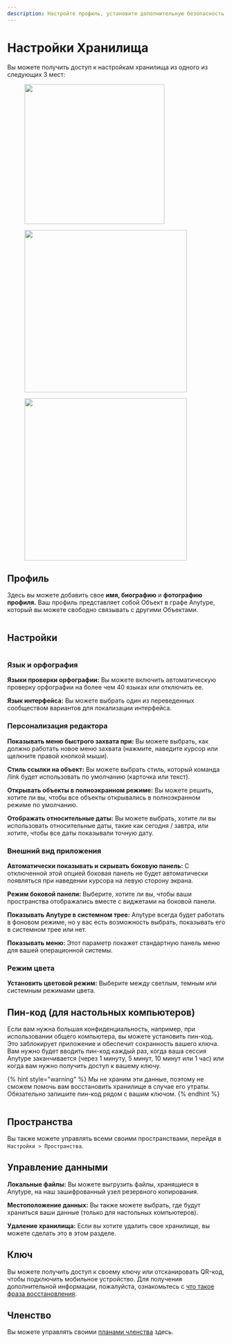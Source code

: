 ```yaml
---
description: Настройте профиль, установите дополнительную безопасность или удалите хранилище
---
```


# Настройки Хранилища

Вы можете получить доступ к настройкам хранилища из одного из следующих 3 мест:

<div>

<figure><img src="../../.gitbook/assets/Captura desde 2024-08-09 11-05-47.png" alt="" width="323"><figcaption></figcaption></figure>

 

<figure><img src="../../.gitbook/assets/image.png" alt="" width="375"><figcaption></figcaption></figure>

 

<figure><img src="../../.gitbook/assets/image (3).png" alt="" width="375"><figcaption></figcaption></figure>

</div>

## Профиль

Здесь вы можете добавить свое **имя, биографию** и **фотографию профиля.** Ваш профиль представляет собой Объект в графе Anytype, который вы можете свободно связывать с другими Объектами.

<figure><img src="../../.gitbook/assets/Screenshot 2023-08-17 at 18.24.27.png" alt=""><figcaption></figcaption></figure>

## Настройки

<figure><img src="../../.gitbook/assets/image (6).png" alt=""><figcaption></figcaption></figure>

### Язык и орфография

**Языки проверки орфографии:** Вы можете включить автоматическую проверку орфографии на более чем 40 языках или отключить ее.

**Язык интерфейса:** Вы можете выбрать один из переведенных сообществом вариантов для локализации интерфейса.

### Персонализация редактора

**Показывать меню быстрого захвата при:** Вы можете выбрать, как должно работать новое меню захвата (нажмите, наведите курсор или щелкните правой кнопкой мыши).

**Стиль ссылки на объект:** Вы можете выбрать стиль, который команда /link будет использовать по умолчанию (карточка или текст).

**Открывать объекты в полноэкранном режиме:** Вы можете решить, хотите ли вы, чтобы все объекты открывались в полноэкранном режиме по умолчанию.

**Отображать относительные даты:** Вы можете выбрать, хотите ли вы использовать относительные даты, такие как сегодня / завтра, или хотите, чтобы все даты показывали точную дату.

### Внешний вид приложения

**Автоматически показывать и скрывать боковую панель:** С отключенной этой опцией боковая панель не будет автоматически появляться при наведении курсора на левую сторону экрана.

**Режим боковой панели:** Выберите, хотите ли вы, чтобы ваши пространства отображались вместе с виджетами на боковой панели.

**Показывать Anytype в системном трее:** Anytype всегда будет работать в фоновом режиме, но у вас есть возможность выбрать, показывать его в системном трее или нет.

**Показывать меню:** Этот параметр покажет стандартную панель меню для вашей операционной системы.

### Режим цвета

**Установить цветовой режим:** Выберите между светлым, темным или системным режимами цвета.

## Пин-код (для настольных компьютеров)

Если вам нужна большая конфиденциальность, например, при использовании общего компьютера, вы можете установить пин-код. Это заблокирует приложение и обеспечит сохранность вашего ключа. Вам нужно будет вводить пин-код каждый раз, когда ваша сессия Anytype заканчивается (через 1 минуту, 5 минут, 10 минут или 1 час) или когда вам нужно получить доступ к вашему ключу.

{% hint style="warning" %}
Мы не храним эти данные, поэтому не сможем помочь вам восстановить хранилище в случае его утраты. Обязательно запишите пин-код рядом с вашим ключом.
{% endhint %}

<figure><img src="../../.gitbook/assets/image (67).png" alt=""><figcaption></figcaption></figure>

## Пространства

Вы также можете управлять всеми своими пространствами, перейдя в `Настройки > Пространства`.

## Управление данными

**Локальные файлы:** Вы можете выгрузить файлы, хранящиеся в Anytype, на наш зашифрованный узел резервного копирования.

**Местоположение данных:** Вы также можете выбрать, где будут храниться ваши данные (только для настольных компьютеров).

**Удаление хранилища:** Если вы хотите удалить свое хранилище, вы можете сделать это в этом разделе.

## Ключ

Вы можете получить доступ к своему ключу или отсканировать QR-код, чтобы подключить мобильное устройство. Для получения дополнительной информации, пожалуйста, ознакомьтесь с [что такое фраза восстановления](../../data-and-security/what-is-a-recovery-phrase.md "mention").

## Членство

Вы можете управлять своими [планами членства](../../memberships/monetization/) здесь.
